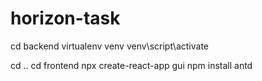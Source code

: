 # horizon-task

cd backend
virtualenv venv
venv\script\activate

cd ..
cd frontend
npx create-react-app gui
npm install antd